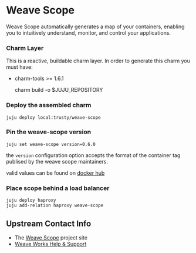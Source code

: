 # Weave Scope

Weave Scope automatically generates a map of your containers, enabling you to
intuitively understand, monitor, and control your applications.


### Charm Layer

This is a reactive, buildable charm layer. In order to generate this charm you
must have:

- charm-tools >= 1.6.1

    charm build -o $JUJU_REPOSITORY

### Deploy the assembled charm

    juju deploy local:trusty/weave-scope

### Pin the weave-scope version

    juju set weave-scope version=0.6.0

the `version` configuration option accepts the format of the container tag
publised by the weave scope maintainers.

valid values can be found on [docker hub](https://hub.docker.com/r/weaveworks/scope/tags/)

### Place scope behind a load balancer

    juju deploy haproxy
    juju add-relation haproxy weave-scope

## Upstream Contact Info

- The [Weave Scope](http://weave.works/scope/) project site
- [Weave Works Help & Support](http://weave.works/help/index.html)


